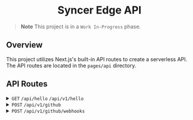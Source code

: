 <h1 align=center>Syncer Edge API</h1>

> **Note**
> This project is in a `Work In-Progress` phase.

## Overview

This project utilizes Next.js's built-in API routes to create a serverless API. The API routes are located in the `pages/api` directory.

## API Routes

<details>
  <summary><code>GET</code> <code>/api/hello</code> <code>/api/v1/hello</code></summary>

This route is used to test if the API is working. It will return a simple JSON object with a `message` property.

</details>

<details>
  <summary><code>POST</code> <code>/api/v1/github</code></summary>

This route is used to receive GitHub related events. This endpoint handles Discord/Github events/issues/thread events to sync issues and tasks together.

</details>

<details>
  <summary><code>POST</code> <code>/api/v1/github/webhooks</code></summary>

This route is used to receive GitHub webhooks. It will receive a `push` event and then trigger an event on Discord/Github to sync issues together.

</details>
